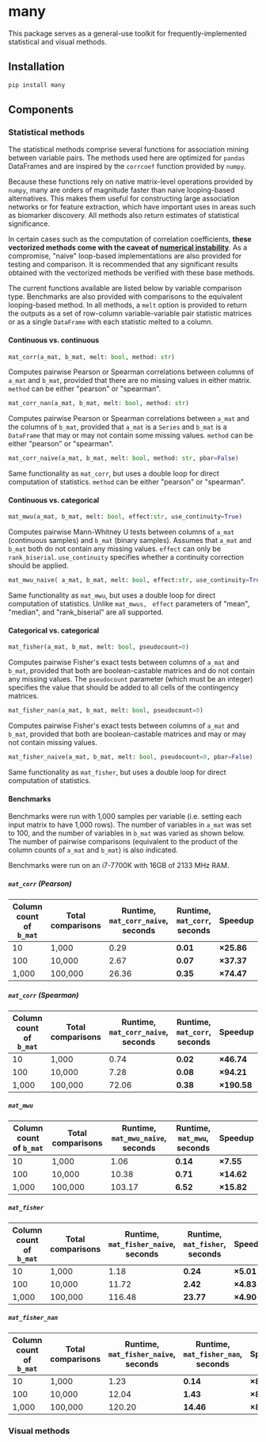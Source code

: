 # many

This package serves as a general-use toolkit for frequently-implemented statistical and visual methods.

## Installation

```bash
pip install many
```

## Components

### Statistical methods

The statistical methods comprise several functions for association mining between variable pairs. The methods used here are optimized for `pandas` DataFrames and are inspired by the `corrcoef` function provided by `numpy`.

Because these functions rely on native matrix-level operations provided by `numpy`, many are orders of magnitude faster than naive looping-based alternatives. This makes them useful for constructing large association networks or for feature extraction, which have important uses in areas such as biomarker discovery. All methods also return estimates of statistical significance.

In certain cases such as the computation of correlation coefficients, **these vectorized methods come with the caveat of [numerical instability](https://stats.stackexchange.com/questions/94056/instability-of-one-pass-algorithm-for-correlation-coefficient)**. As a compromise, "naive" loop-based implementations are also provided for testing and comparison. It is recommended that any significant results obtained with the vectorized methods be verified with these base methods.

The current functions available are listed below by variable comparison type. Benchmarks are also provided with comparisons to the equivalent looping-based method. In all methods, a `melt` option is provided to return the outputs as a set of row-column variable-variable pair statistic matrices or as a single `DataFrame` with each statistic melted to a column.

#### Continuous vs. continuous

```python
mat_corr(a_mat, b_mat, melt: bool, method: str)
```

Computes pairwise Pearson or Spearman correlations between columns of `a_mat` and `b_mat`, provided that there are no missing values in either matrix. `method` can be either "pearson" or "spearman".

```python
mat_corr_nan(a_mat, b_mat, melt: bool, method: str)
```

Computes pairwise Pearson or Spearman correlations between `a_mat` and the columns of `b_mat`, provided that `a_mat` is a `Series` and `b_mat` is a `DataFrame` that may or may not contain some missing values. `method` can be either "pearson" or "spearman".

```python
mat_corr_naive(a_mat, b_mat, melt: bool, method: str, pbar=False)
```

Same functionality as `mat_corr`, but uses a double loop for direct computation of statistics. `method` can be either "pearson" or "spearman".

#### Continuous vs. categorical

```python
mat_mwu(a_mat, b_mat, melt: bool, effect:str, use_continuity=True)
```

Computes pairwise Mann-Whitney U tests between columns of `a_mat` (continuous samples) and `b_mat` (binary samples). Assumes that `a_mat` and `b_mat` both do not contain any missing values. `effect` can only be `rank_biserial`. `use_continuity` specifies whether a continuity correction should be applied.

```python
mat_mwu_naive( a_mat, b_mat, melt: bool, effect:str, use_continuity=True, pbar=False)
```

Same functionality as `mat_mwu`, but uses a double loop for direct computation of statistics. Unlike `mat_mwus, ` `effect` parameters of "mean", "median", and "rank_biserial" are all supported.

#### Categorical vs. categorical

```python
mat_fisher(a_mat, b_mat, melt: bool, pseudocount=0)
```

Computes pairwise Fisher's exact tests between columns of `a_mat` and `b_mat`, provided that both are boolean-castable matrices and do not contain any missing values. The `pseudocount` parameter (which must be an integer) specifies the value that should be added to all cells of the contingency matrices.

```python
mat_fisher_nan(a_mat, b_mat, melt: bool, pseudocount=0)
```

Computes pairwise Fisher's exact tests between columns of `a_mat` and `b_mat`, provided that both are boolean-castable matrices and may or may not contain missing values.

```python
mat_fisher_naive(a_mat, b_mat, melt: bool, pseudocount=0, pbar=False)
```

Same functionality as `mat_fisher`, but uses a double loop for direct computation of statistics.

#### Benchmarks

Benchmarks were run with 1,000 samples per variable (i.e. setting each input matrix to have 1,000 rows). The number of variables in `a_mat` was set to 100, and the number of variables in `b_mat` was varied as shown below. The number of pairwise comparisons (equivalent to the product of the column counts of `a_mat` and `b_mat`) is also indicated.

Benchmarks were run on an i7-7700K with 16GB of 2133 MHz RAM.

##### `mat_corr` (Pearson)

| Column count of `b_mat` | Total comparisons | Runtime, `mat_corr_naive`, seconds | Runtime, `mat_corr`, seconds | Speedup    |
| ----------------------- | ----------------- | ---------------------------------- | ---------------------------- | ---------- |
| 10                      | 1,000             | 0.29                               | **0.01**                     | **×25.86** |
| 100                     | 10,000            | 2.67                               | **0.07**                     | **×37.37** |
| 1,000                   | 100,000           | 26.36                              | **0.35**                     | **×74.47** |

##### `mat_corr` (Spearman)

| Column count of `b_mat` | Total comparisons | Runtime, `mat_corr_naive`, seconds | Runtime, `mat_corr`, seconds | Speedup     |
| ----------------------- | ----------------- | ---------------------------------- | ---------------------------- | ----------- |
| 10                      | 1,000             | 0.74                               | **0.02**                     | **×46.74**  |
| 100                     | 10,000            | 7.28                               | **0.08**                     | **×94.21**  |
| 1,000                   | 100,000           | 72.06                              | **0.38**                     | **×190.58** |

##### `mat_mwu`

| Column count of `b_mat` | Total comparisons | Runtime, `mat_mwu_naive`, seconds | Runtime, `mat_mwu`, seconds | Speedup    |
| ----------------------- | ----------------- | --------------------------------- | --------------------------- | ---------- |
| 10                      | 1,000             | 1.06                              | **0.14**                    | **×7.55**  |
| 100                     | 10,000            | 10.38                             | **0.71**                    | **×14.62** |
| 1,000                   | 100,000           | 103.17                            | **6.52**                    | **×15.82** |

##### `mat_fisher`

| Column count of `b_mat` | Total comparisons | Runtime, `mat_fisher_naive`, seconds | Runtime, `mat_fisher`, seconds | Speedup   |
| ----------------------- | ----------------- | ------------------------------------ | ------------------------------ | --------- |
| 10                      | 1,000             | 1.18                                 | **0.24**                       | **×5.01** |
| 100                     | 10,000            | 11.72                                | **2.42**                       | **×4.83** |
| 1,000                   | 100,000           | 116.48                               | **23.77**                      | **×4.90** |

##### `mat_fisher_nan`

| Column count of `b_mat` | Total comparisons | Runtime, `mat_fisher_naive`, seconds | Runtime, `mat_fisher_nan`, seconds | Speedup   |
| ----------------------- | ----------------- | ------------------------------------ | ---------------------------------- | --------- |
| 10                      | 1,000             | 1.23                                 | **0.14**                           | **×8.56** |
| 100                     | 10,000            | 12.04                                | **1.43**                           | **×8.40** |
| 1,000                   | 100,000           | 120.20                               | **14.46**                          | **×8.31** |

### Visual methods

